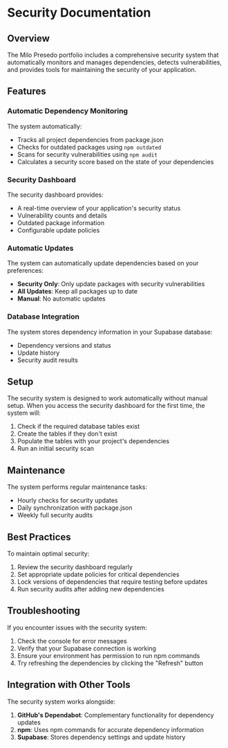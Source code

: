 # Security Documentation

## Overview

The Milo Presedo portfolio includes a comprehensive security system that automatically monitors and manages dependencies, detects vulnerabilities, and provides tools for maintaining the security of your application.

## Features

### Automatic Dependency Monitoring

The system automatically:

- Tracks all project dependencies from package.json
- Checks for outdated packages using `npm outdated`
- Scans for security vulnerabilities using `npm audit`
- Calculates a security score based on the state of your dependencies

### Security Dashboard

The security dashboard provides:

- A real-time overview of your application's security status
- Vulnerability counts and details
- Outdated package information
- Configurable update policies

### Automatic Updates

The system can automatically update dependencies based on your preferences:

- **Security Only**: Only update packages with security vulnerabilities
- **All Updates**: Keep all packages up to date
- **Manual**: No automatic updates

### Database Integration

The system stores dependency information in your Supabase database:

- Dependency versions and status
- Update history
- Security audit results

## Setup

The security system is designed to work automatically without manual setup. When you access the security dashboard for the first time, the system will:

1. Check if the required database tables exist
2. Create the tables if they don't exist
3. Populate the tables with your project's dependencies
4. Run an initial security scan

## Maintenance

The system performs regular maintenance tasks:

- Hourly checks for security updates
- Daily synchronization with package.json
- Weekly full security audits

## Best Practices

To maintain optimal security:

1. Review the security dashboard regularly
2. Set appropriate update policies for critical dependencies
3. Lock versions of dependencies that require testing before updates
4. Run security audits after adding new dependencies

## Troubleshooting

If you encounter issues with the security system:

1. Check the console for error messages
2. Verify that your Supabase connection is working
3. Ensure your environment has permission to run npm commands
4. Try refreshing the dependencies by clicking the "Refresh" button

## Integration with Other Tools

The security system works alongside:

1. **GitHub's Dependabot**: Complementary functionality for dependency updates
2. **npm**: Uses npm commands for accurate dependency information
3. **Supabase**: Stores dependency settings and update history
